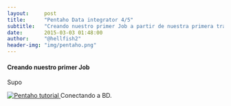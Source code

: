 ```yaml
---
layout:     post
title:      "Pentaho Data integrator 4/5"
subtitle:   "Creando nuestro primer Job a partir de nuestra primera transformación."
date:       2015-03-03 01:48:00
author:     "@hellfish2"
header-img: "img/pentaho.png"
---
```


#### Creando nuestro primer Job

Supo

<p class="centerImage">
<a href="#">
<img src="{{ site.baseurl }}/img/pentaho_5.png" alt="Pentaho tutorial">
</a>
<span class="caption text-muted">Conectando a BD.</span>
</p>
